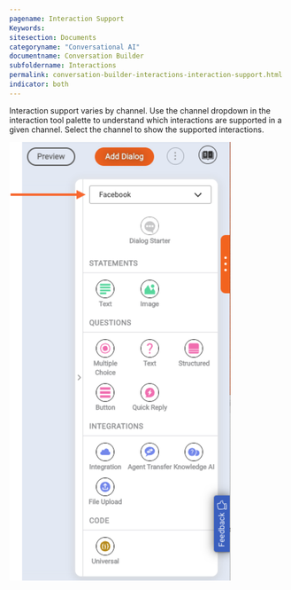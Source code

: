 ```yaml
---
pagename: Interaction Support
Keywords:
sitesection: Documents
categoryname: "Conversational AI"
documentname: Conversation Builder
subfoldername: Interactions
permalink: conversation-builder-interactions-interaction-support.html
indicator: both
---
```


Interaction support varies by channel. Use the channel dropdown in the interaction tool palette to understand which interactions are supported in a given channel. Select the channel to show the supported interactions.

<img style="width:400px" alt="The interaction palette with the channel selector set to Facebook" src="img/ConvoBuilder/interaction_palette_channel_selector.png">
